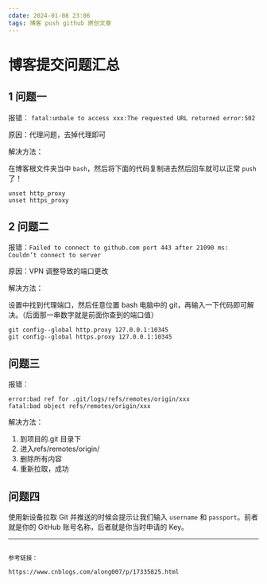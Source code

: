 ```yaml
---
cdate: 2024-01-08 23:06
tags: 博客 push github 原创文章 
---
```


# 博客提交问题汇总

## 1 问题一

报错： `fatal:unbale to access xxx:The requested URL returned error:502`

原因：代理问题，去掉代理即可

解决方法：

在博客根文件夹当中 `bash`，然后将下面的代码复制进去然后回车就可以正常 `push` 了！

```git
unset http_proxy
unset https_proxy
```

## 2 问题二

报错：`Failed to connect to github.com port 443 after 21090 ms: Couldn‘t connect to server`

原因：VPN 调整导致的端口更改

解决方法：

设置中找到代理端口，然后任意位置 bash 电脑中的 git，再输入一下代码即可解决。（后面那一串数字就是前面你查到的端口值）

```git
git config--global http.proxy 127.0.0.1:10345
git config--global https.proxy 127.0.0.1:10345
```

## 问题三

报错：

```
error:bad ref for .git/logs/refs/remotes/origin/xxx
fatal:bad object refs/remotes/origin/xxx
```

解决方法：

1. 到项目的.git 目录下
2. 进入refs/remotes/origin/
3. 删除所有内容
4. 重新拉取，成功

## 问题四

使用新设备拉取 Git 并推送的时候会提示让我们输入 `username` 和 `passport`。前者就是你的 GitHub 账号名称，后者就是你当时申请的 Key。

---

```

参考链接：

https://www.cnblogs.com/along007/p/17335825.html

```